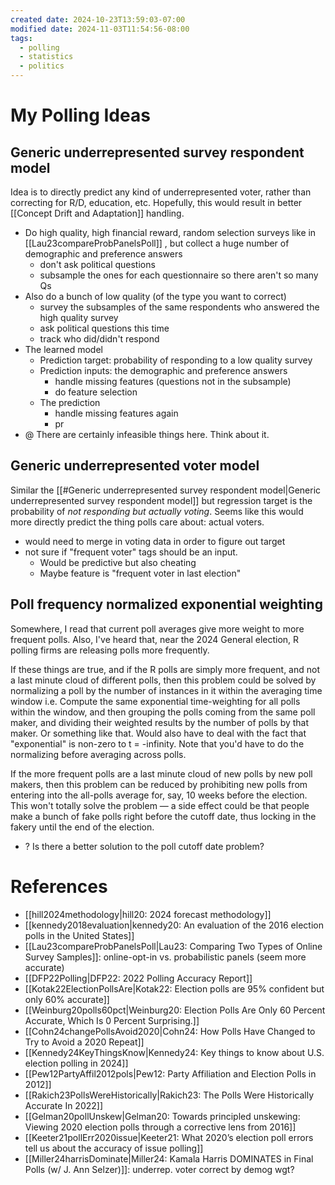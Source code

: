 ```yaml
---
created date: 2024-10-23T13:59:03-07:00
modified date: 2024-11-03T11:54:56-08:00
tags:
  - polling
  - statistics
  - politics
---
```


# My Polling Ideas

## Generic underrepresented survey respondent model

Idea is to directly predict any kind of underrepresented voter, rather than correcting for R/D, education, etc. Hopefully, this would result in better [[Concept Drift and Adaptation]] handling.

- Do high quality, high financial reward, random selection surveys like in [[Lau23compareProbPanelsPoll]] , but collect a huge number of demographic and preference answers 
	- don't ask political questions
	- subsample the ones for each questionnaire so there aren't so many Qs
- Also do a bunch of low quality (of the type you want to correct) 
	- survey the subsamples of the same respondents who answered the high quality survey
	- ask political questions this time
	- track who did/didn't respond
- The learned model
	- Prediction target: probability of responding to a low quality survey
	- Prediction inputs: the demographic and preference answers
		- handle missing features (questions not in the subsample)
		- do feature selection
	- The prediction
		- handle missing features again
		- pr
- @ There are certainly infeasible things here. Think about it.

## Generic underrepresented voter model

Similar the [[#Generic underrepresented survey respondent model|Generic underrepresented survey respondent model]] but regression target is the probability of *not responding but actually voting*. Seems like this would more directly predict the thing polls care about: actual voters.

- would need to merge in voting data in order to figure out target
- not sure if "frequent voter" tags should be an input.  
	- Would be predictive but also cheating
	- Maybe feature is "frequent voter in last election"

## Poll frequency normalized exponential weighting

Somewhere, I read that current poll averages give more weight to more frequent polls. Also, I've heard that, near the 2024 General election, R polling firms are releasing polls more frequently. 

If these things are true, and if the R polls are simply more frequent, and not a last minute cloud of different polls, then this problem could be solved by normalizing a poll by the number of instances in it within the averaging time window i.e. Compute the same exponential time-weighting for all polls within the window, and then grouping the polls coming from the same poll maker, and dividing their weighted results by the number of polls by that maker.  Or something like that.  Would also have to deal with the fact that "exponential" is non-zero to t = -infinity.  Note that you'd have to do the normalizing before averaging across polls. 

If the more frequent polls are a last minute cloud of new polls by new poll makers, then this problem can be reduced by prohibiting new polls from entering into the all-polls average for, say, 10 weeks before the election. This won't totally solve the problem — a side effect could be that people make a bunch of fake polls right before the cutoff date, thus locking in the fakery until the end of the election.

- ? Is there a better solution to the poll cutoff date problem?

# References
- [[hill2024methodology|hill20: 2024 forecast methodology]] 
- [[kennedy2018evaluation|kennedy20: An evaluation of the 2016 election polls in the United States]] 
- [[Lau23compareProbPanelsPoll|Lau23: Comparing Two Types of Online Survey Samples]]: online-opt-in vs. probabilistic panels (seem more accurate)
- [[DFP22Polling|DFP22: 2022 Polling Accuracy Report]] 
- [[Kotak22ElectionPollsAre|Kotak22: Election polls are 95% confident but only 60% accurate]] 
- [[Weinburg20polls60pct|Weinburg20: Election Polls Are Only 60 Percent Accurate, Which Is 0 Percent Surprising.]] 
- [[Cohn24changePollsAvoid2020|Cohn24: How Polls Have Changed to Try to Avoid a 2020 Repeat]] 
- [[Kennedy24KeyThingsKnow|Kennedy24: Key things to know about U.S. election polling in 2024]] 
- [[Pew12PartyAffil2012pols|Pew12: Party Affiliation and Election Polls in 2012]] 
- [[Rakich23PollsWereHistorically|Rakich23: The Polls Were Historically Accurate In 2022]] 
- [[Gelman20pollUnskew|Gelman20: Towards principled unskewing: Viewing 2020 election polls through a corrective lens from 2016]] 
- [[Keeter21pollErr2020issue|Keeter21: What 2020’s election poll errors tell us about the accuracy of issue polling]] 
- [[Miller24harrisDominate|Miller24: Kamala Harris DOMINATES in Final Polls (w/ J. Ann Selzer)]]: underrep. voter correct by demog wgt?











